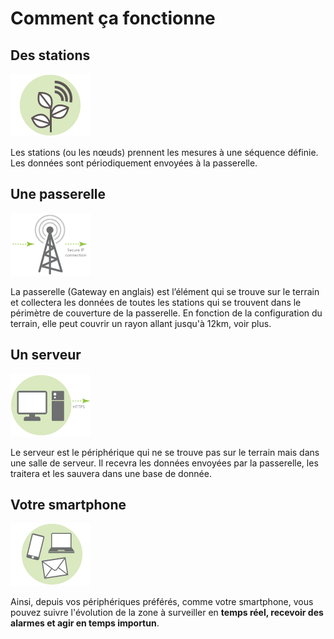 # Comment ça fonctionne
## Des stations

![IoT Station](Assets/images/iot-comment-ca-fonctionne/station.png "IoT Station")

Les stations (ou les nœuds) prennent les mesures à une séquence définie. Les données sont périodiquement envoyées à la passerelle. 

## Une passerelle

![LoRaWAN Gateway](Assets/images/iot-comment-ca-fonctionne/gateway.png "LoRaWAN Gateway")

La passerelle (Gateway en anglais) est l’élément qui se trouve sur le terrain et collectera les données de toutes les stations qui se trouvent dans le périmètre de couverture de la passerelle. En fonction de la configuration du terrain, elle peut couvrir un rayon allant jusqu'à 12km, voir plus.

## Un serveur
![Remote server](Assets/images/iot-comment-ca-fonctionne/network-server.png "Remote server")

Le serveur est le périphérique qui ne se trouve pas sur le terrain mais dans une salle de serveur. Il recevra les données envoyées par la passerelle, les traitera et les sauvera dans une base de donnée. 


## Votre smartphone
![Devises](Assets/images/iot-comment-ca-fonctionne/devises.png "Devise")

Ainsi, depuis vos périphériques préférés, comme votre smartphone, vous pouvez suivre l'évolution de la zone à surveiller en **temps réel, recevoir des alarmes et agir en temps importun**. 